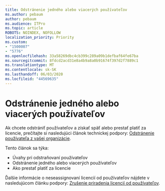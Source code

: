 ```yaml
---
title: Odstránenie jedného alebo viacerých používateľov
ms.author: pebaum
author: pebaum
ms.audience: ITPro
ms.topic: article
ROBOTS: NOINDEX, NOFOLLOW
localization_priority: Priority
ms.custom:
- "1500007"
- "5776"
ms.openlocfilehash: 33a58269dbc4cb399c289a09b1defbaf64fe67ba
ms.sourcegitcommit: 8fdcd2acd31e8a4b9a8a0b91674f397d2f7889c1
ms.translationtype: MT
ms.contentlocale: sk-SK
ms.lasthandoff: 06/03/2020
ms.locfileid: "44569635"
---
```

# <a name="delete-one-or-more-users"></a>Odstránenie jedného alebo viacerých používateľov

Ak chcete odstrániť používateľov a získať späť alebo prestať platiť za licencie, prečítajte si nasledujúci článok technickej podpory: [Odstránenie používateľa z vašej organizácie](https://docs.microsoft.com/microsoft-365/admin/add-users/delete-a-user?view=o365-worldwide).

Tento článok sa týka:

- Úvahy pri odstraňovaní používateľov
- Odstránenie jedného alebo viacerých používateľov
- Ako prestať platiť za licencie

Ďalšie informácie o neseassignovaní licencií od používateľov nájdete v nasledujúcom článku podpory: [Zrušenie priradenia licencií od používateľov](https://docs.microsoft.com/microsoft-365/admin/manage/remove-licenses-from-users?view=o365-worldwide).